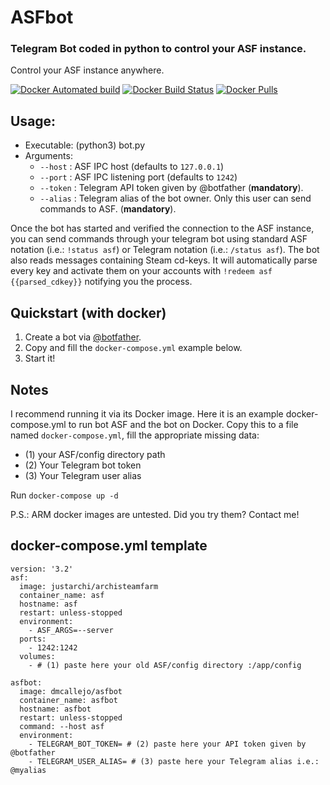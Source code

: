 # ASFbot

### Telegram Bot coded in python to control your ASF instance.
Control your ASF instance anywhere.

[![Docker Automated build](https://img.shields.io/docker/automated/dmcallejo/asfbot.svg)](https://hub.docker.com/r/dmcallejo/asfbot/) [![Docker Build Status](https://img.shields.io/docker/build/dmcallejo/asfbot.svg)](https://hub.docker.com/r/dmcallejo/asfbot/) [![Docker Pulls](https://img.shields.io/docker/pulls/dmcallejo/asfbot.svg)](https://hub.docker.com/r/dmcallejo/asfbot)

## Usage:
 - Executable: (python3) bot.py
 - Arguments:
   - ```--host``` : ASF IPC host (defaults to ```127.0.0.1```)
   - ```--port``` : ASF IPC listening port (defaults to ```1242```)
   - ```--token``` : Telegram API token given by @botfather (**mandatory**).
   - ```--alias``` : Telegram alias of the bot owner. Only this user can send commands to ASF. (**mandatory**).

Once the bot has started and verified the connection to the ASF instance, you can send commands through your telegram bot using standard ASF notation (i.e.: ```!status asf```) or Telegram notation (i.e.: ```/status asf```). 
The bot also reads messages containing Steam cd-keys. It will automatically parse every key and activate them on your accounts with ```!redeem asf {{parsed_cdkey}}``` notifying you the process.

## Quickstart (with docker)
1. Create a bot via [@botfather](t.me/BotFather).
2. Copy and fill the ```docker-compose.yml``` example below.
3. Start it!

## Notes
I recommend running it via its Docker image. Here it is an example docker-compose.yml to run bot ASF and the bot on Docker. Copy this to a file named ```docker-compose.yml```, fill the appropriate missing data:
 - (1) your ASF/config directory path
 - (2) Your Telegram bot token
 - (3) Your Telegram user alias

 Run ```docker-compose up -d```

P.S.: ARM docker images are untested. Did you try them? Contact me!

## docker-compose.yml template
```
version: '3.2'
asf:
  image: justarchi/archisteamfarm
  container_name: asf
  hostname: asf
  restart: unless-stopped
  environment:
    - ASF_ARGS=--server
  ports:
    - 1242:1242
  volumes:
    - # (1) paste here your old ASF/config directory :/app/config

asfbot:
  image: dmcallejo/asfbot
  container_name: asfbot
  hostname: asfbot
  restart: unless-stopped
  command: --host asf
  environment:
    - TELEGRAM_BOT_TOKEN= # (2) paste here your API token given by @botfather
    - TELEGRAM_USER_ALIAS= # (3) paste here your Telegram alias i.e.: @myalias
```
